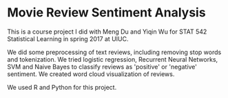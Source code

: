 # Movie Review Sentiment Analysis

This is a course project I did with Meng Du and Yiqin Wu for STAT 542 Statistical Learning in spring 2017 at UIUC. 

We did some preprocessing of text reviews, including removing stop words and tokenization. We tried logistic regression, Recurrent Neural Networks, SVM and Naive Bayes to classify reviews as 'positive' or 'negative' sentiment. We created word cloud visualization of reviews.

We used R and Python for this project.